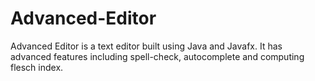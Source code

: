 # Advanced-Editor
Advanced Editor is a text editor built using Java and Javafx. It has advanced features including spell-check, autocomplete and computing flesch index.
